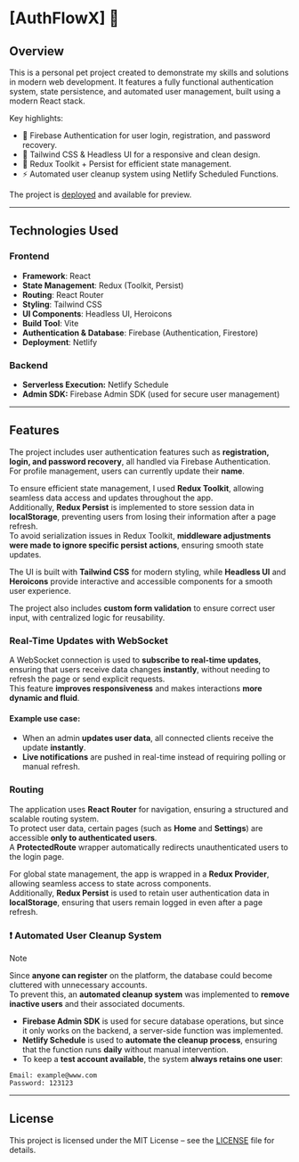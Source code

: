 # [AuthFlowX] 🚀

## Overview

This is a personal pet project created to demonstrate my skills and solutions in modern web development.
It features a fully functional authentication system, state persistence, and automated user management, built using a modern React stack.

Key highlights:

-   🔐 Firebase Authentication for user login, registration, and password recovery.
-   🎨 Tailwind CSS & Headless UI for a responsive and clean design.
-   🚀 Redux Toolkit + Persist for efficient state management.
-   ⚡ Automated user cleanup system using Netlify Scheduled Functions.

The project is [deployed](https://react-tailwind-firebase.netlify.app/) and available for preview.

---

## Technologies Used

### **Frontend**

-   **Framework**: React
-   **State Management**: Redux (Toolkit, Persist)
-   **Routing**: React Router
-   **Styling**: Tailwind CSS
-   **UI Components**: Headless UI, Heroicons
-   **Build Tool**: Vite
-   **Authentication & Database**: Firebase (Authentication, Firestore)
-   **Deployment**: Netlify

### **Backend**

-   **Serverless Execution:** Netlify Schedule
-   **Admin SDK:** Firebase Admin SDK (used for secure user management)

---

## Features

The project includes user authentication features such as **registration, login, and password recovery**, all handled via Firebase Authentication.  
For profile management, users can currently update their **name**.

To ensure efficient state management, I used **Redux Toolkit**, allowing seamless data access and updates throughout the app.  
Additionally, **Redux Persist** is implemented to store session data in **localStorage**, preventing users from losing their information after a page refresh.  
To avoid serialization issues in Redux Toolkit, **middleware adjustments were made to ignore specific persist actions**, ensuring smooth state updates.

The UI is built with **Tailwind CSS** for modern styling, while **Headless UI** and **Heroicons** provide interactive and accessible components for a smooth user experience.

The project also includes **custom form validation** to ensure correct user input, with centralized logic for reusability.

### **Real-Time Updates with WebSocket**

A WebSocket connection is used to **subscribe to real-time updates**, ensuring that users receive data changes **instantly**, without needing to refresh the page or send explicit requests.  
This feature **improves responsiveness** and makes interactions **more dynamic and fluid**.

#### **Example use case:**

-   When an admin **updates user data**, all connected clients receive the update **instantly**.
-   **Live notifications** are pushed in real-time instead of requiring polling or manual refresh.

### **Routing**

The application uses **React Router** for navigation, ensuring a structured and scalable routing system.  
To protect user data, certain pages (such as **Home** and **Settings**) are accessible **only to authenticated users**.  
A **ProtectedRoute** wrapper automatically redirects unauthenticated users to the login page.

For global state management, the app is wrapped in a **Redux Provider**, allowing seamless access to state across components.  
Additionally, **Redux Persist** is used to retain user authentication data in **localStorage**, ensuring that users remain logged in even after a page refresh.

### ❗ **Automated User Cleanup System**

> [!NOTE]
> Since **anyone can register** on the platform, the database could become cluttered with unnecessary accounts.  
> To prevent this, an **automated cleanup system** was implemented to **remove inactive users** and their associated documents.

-   **Firebase Admin SDK** is used for secure database operations, but since it only works on the backend, a server-side function was implemented.
-   **Netlify Schedule** is used to **automate the cleanup process**, ensuring that the function runs **daily** without manual intervention.
-   To keep a **test account available**, the system **always retains one user**:

```
Email: example@www.com
Password: 123123
```

---

## License

This project is licensed under the MIT License – see the [LICENSE](./LICENSE) file for details.
